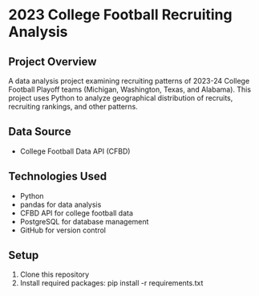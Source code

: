 # 2023 College Football Recruiting Analysis

## Project Overview
A data analysis project examining recruiting patterns of 2023-24 College Football Playoff teams (Michigan, Washington, Texas, and Alabama). 
This project uses Python to analyze geographical distribution of recruits, recruiting rankings, and other patterns.

## Data Source
- College Football Data API (CFBD)

## Technologies Used
- Python
- pandas for data analysis
- CFBD API for college football data
- PostgreSQL for database management
- GitHub for version control

## Setup
1. Clone this repository
2. Install required packages:
   pip install -r requirements.txt
